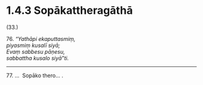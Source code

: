 # 1.4.3 Sopākattheragāthā

(33.)

76\. _“Yathāpi ekaputtasmiṃ,_  
_piyasmiṃ kusalī siyā;_  
_Evaṃ sabbesu pāṇesu,_  
_sabbattha kusalo siyā”ti._  

---

77\. …  Sopāko thero… .
